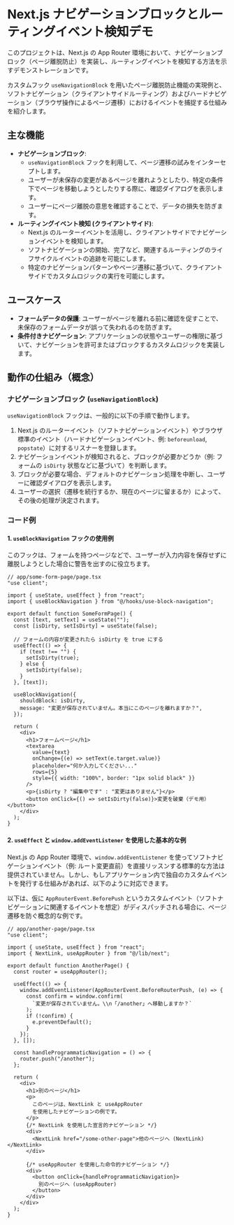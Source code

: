 # Next.js ナビゲーションブロックとルーティングイベント検知デモ

このプロジェクトは、Next.js の App Router 環境において、ナビゲーションブロック（ページ離脱防止）を実装し、ルーティングイベントを検知する方法を示すデモンストレーションです。

カスタムフック `useNavigationBlock` を用いたページ離脱防止機能の実現例と、ソフトナビゲーション（クライアントサイドルーティング）およびハードナビゲーション（ブラウザ操作によるページ遷移）におけるイベントを捕捉する仕組みを紹介します。

## 主な機能

- **ナビゲーションブロック**:
  - `useNavigationBlock` フックを利用して、ページ遷移の試みをインターセプトします。
  - ユーザーが未保存の変更があるページを離れようとしたり、特定の条件下でページを移動しようとしたりする際に、確認ダイアログを表示します。
  - ユーザーにページ離脱の意思を確認することで、データの損失を防ぎます。
- **ルーティングイベント検知 (クライアントサイド)**:
  - Next.js のルーターイベントを活用し、クライアントサイドでナビゲーションイベントを検知します。
  - ソフトナビゲーションの開始、完了など、関連するルーティングのライフサイクルイベントの追跡を可能にします。
  - 特定のナビゲーションパターンやページ遷移に基づいて、クライアントサイドでカスタムロジックの実行を可能にします。

## ユースケース

- **フォームデータの保護**: ユーザーがページを離れる前に確認を促すことで、未保存のフォームデータが誤って失われるのを防ぎます。
- **条件付きナビゲーション**: アプリケーションの状態やユーザーの権限に基づいて、ナビゲーションを許可またはブロックするカスタムロジックを実装します。

## 動作の仕組み（概念）

### ナビゲーションブロック (`useNavigationBlock`)

`useNavigationBlock` フックは、一般的に以下の手順で動作します。

1.  Next.js のルーターイベント（ソフトナビゲーションイベント）やブラウザ標準のイベント（ハードナビゲーションイベント、例: `beforeunload`, `popstate`）に対するリスナーを登録します。
2.  ナビゲーションイベントが検知されると、ブロックが必要かどうか（例: フォームの `isDirty` 状態などに基づいて）を判断します。
3.  ブロックが必要な場合、デフォルトのナビゲーション処理を中断し、ユーザーに確認ダイアログを表示します。
4.  ユーザーの選択（遷移を続行するか、現在のページに留まるか）によって、その後の処理が決定されます。

### コード例

#### 1. `useBlockNavigation` フックの使用例

このフックは、フォームを持つページなどで、ユーザーが入力内容を保存せずに離脱しようとした場合に警告を出すのに役立ちます。

```tsx
// app/some-form-page/page.tsx
"use client";

import { useState, useEffect } from "react";
import { useBlockNavigation } from "@/hooks/use-block-navigation";

export default function SomeFormPage() {
  const [text, setText] = useState("");
  const [isDirty, setIsDirty] = useState(false);

  // フォームの内容が変更されたら isDirty を true にする
  useEffect(() => {
    if (text !== "") {
      setIsDirty(true);
    } else {
      setIsDirty(false);
    }
  }, [text]);

  useBlockNavigation({
    shouldBlock: isDirty,
    message: "変更が保存されていません。本当にこのページを離れますか？",
  });

  return (
    <div>
      <h1>フォームページ</h1>
      <textarea
        value={text}
        onChange={(e) => setText(e.target.value)}
        placeholder="何か入力してください..."
        rows={5}
        style={{ width: "100%", border: "1px solid black" }}
      />
      <p>{isDirty ? "編集中です" : "変更はありません"}</p>
      <button onClick={() => setIsDirty(false)}>変更を破棄（デモ用）</button>
    </div>
  );
}
```

#### 2. `useEffect` と `window.addEventListener` を使用した基本的な例

Next.js の App Router 環境で、`window.addEventListener` を使ってソフトナビゲーションイベント（例: ルート変更直前）を直接リッスンする標準的な方法は提供されていません。しかし、もしアプリケーション内で独自のカスタムイベントを発行する仕組みがあれば、以下のように対応できます。

以下は、仮に `AppRouterEvent.BeforePush` というカスタムイベント（ソフトナビゲーションに関連するイベントを想定）がディスパッチされる場合に、ページ遷移を防ぐ概念的な例です。

```tsx
// app/another-page/page.tsx
"use client";

import { useState, useEffect } from "react";
import { NextLink, useAppRouter } from "@/lib/next";

export default function AnotherPage() {
  const router = useAppRouter();

  useEffect(() => {
    window.addEventListener(AppRouterEvent.BeforeRouterPush, (e) => {
      const confirm = window.confirm(
        `変更が保存されていません。\\n「/another」へ移動しますか？`
      );
      if (!confirm) {
        e.preventDefault();
      }
    });
  }, []);

  const handleProgrammaticNavigation = () => {
    router.push("/another");
  };

  return (
    <div>
      <h1>別のページ</h1>
      <p>
        このページは、NextLink と useAppRouter
        を使用したナビゲーションの例です。
      </p>
      {/* NextLink を使用した宣言的ナビゲーション */}
      <div>
        <NextLink href="/some-other-page">他のページへ (NextLink)</NextLink>
      </div>

      {/* useAppRouter を使用した命令的ナビゲーション */}
      <div>
        <button onClick={handleProgrammaticNavigation}>
          別のページへ (useAppRouter)
        </button>
      </div>
    </div>
  );
}
```

